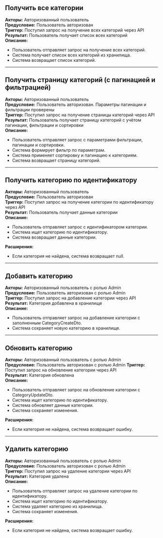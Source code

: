 ﻿## Получить все категории
**Акторы:** Авторизованный пользователь  
**Предусловие:** Пользователь авторизован  
**Триггер:** Поступил запрос на получение всех категорий через API  
**Результат:** Пользователь получает список всех категорий  
**Описание:**
- Пользователь отправляет запрос на получение всех категорий.
- Система получает список всех категорий из хранилища.
- Система возвращает список категорий.

---

## Получить страницу категорий (с пагинацией и фильтрацией)
**Акторы:** Авторизованный пользователь  
**Предусловие:** Пользователь авторизован. Параметры пагинации и фильтрации проверены  
**Триггер:** Поступил запрос на получение страницы категорий через API  
**Результат:** Пользователь получает страницу категорий с учётом пагинации, фильтрации и сортировки  
**Описание:**
- Пользователь отправляет запрос с параметрами фильтрации, пагинации и сортировки.
- Система формирует фильтр по параметрам.
- Система применяет сортировку и пагинацию к категориям.
- Система возвращает страницу категорий.

---

## Получить категорию по идентификатору
**Акторы:** Авторизованный пользователь  
**Предусловие:** Пользователь авторизован  
**Триггер:** Поступил запрос на получение категории по идентификатору через API  
**Результат:** Пользователь получает данные категории  
**Описание:**
- Пользователь отправляет запрос с идентификатором категории.
- Система ищет категорию по идентификатору.
- Система возвращает данные категории.

**Расширения:**
- Если категория не найдена, система возвращает null.

---

## Добавить категорию
**Акторы:** Авторизованный пользователь с ролью Admin  
**Предусловие:** Пользователь авторизован с ролью Admin  
**Триггер:** Поступил запрос на добавление категории через API  
**Результат:** Категория добавлена в хранилище  
**Описание:**
- Пользователь отправляет запрос на добавление категории с заполненным CategoryCreateDto.
- Система сохраняет новую категорию в хранилище.

---

## Обновить категорию
**Акторы:** Авторизованный пользователь с ролью Admin  
**Предусловие:** Пользователь авторизован с ролью Admin
**Триггер:** Поступил запрос на обновление категории через API  
**Результат:** Категория обновлена  
**Описание:**
- Пользователь отправляет запрос на обновление категории с CategoryUpdateDto.
- Система ищет категорию по идентификатору.
- Система обновляет данные категории.
- Система сохраняет изменения.

**Расширения:**
- Если категория не найдена, система возвращает ошибку.

---

## Удалить категорию
**Акторы:** Авторизованный пользователь с ролью Admin  
**Предусловие:** Пользователь авторизован с ролью Admin  
**Триггер:** Поступил запрос на удаление категории через API  
**Результат:** Категория удалена  
**Описание:**
- Пользователь отправляет запрос на удаление категории по идентификатору.
- Система ищет категорию по идентификатору.
- Система удаляет категорию из хранилища.
- Система сохраняет изменения.

**Расширения:**
- Если категория не найдена, система возвращает ошибку.